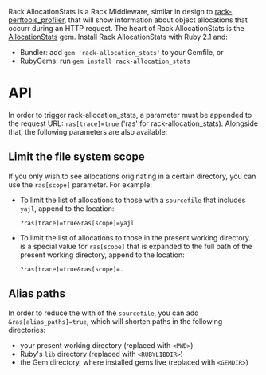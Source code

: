Rack AllocationStats is a Rack Middleware, similar in design to
[rack-perftools_profiler](https://github.com/bhb/rack-perftools_profiler), that
will show information about object allocations that occurr during an HTTP
request. The heart of Rack AllocationStats is the
[AllocationStats](https://github.com/srawlins/allocation_stats) gem. Install
Rack AllocationStats with Ruby 2.1 and:

* Bundler: add `gem 'rack-allocation_stats'` to your Gemfile, or
* RubyGems: run `gem install rack-allocation_stats`

API
===

In order to trigger rack-allocation_stats, a parameter must be appended to the
request URL: `ras[trace]=true` ('ras' for rack-allocation_stats). Alongside
that, the following parameters are also available:

Limit the file system scope
---------------------------

If you only wish to see allocations originating in a certain directory, you can
use the `ras[scope]` parameter. For example:

* To limit the list of allocations to those with a `sourcefile` that includes
  `yajl`, append to the location:
  ```
  ?ras[trace]=true&ras[scope]=yajl
  ```

* To limit the list of allocations to those in the present working directory.
  `.` is a special value for `ras[scope]` that is expanded to the full path of
  the present working directory, append to the location:
  ```
  ?ras[trace]=true&ras[scope]=.
  ```

Alias paths
-----------

In order to reduce the with of the `sourcefile`, you can add
`&ras[alias_paths]=true`, which will shorten paths in the following directories:

* your present working directory (replaced with `<PWD>`)
* Ruby's `lib` directory (replaced with `<RUBYLIBDIR>`)
* the Gem directory, where installed gems live (replaced with `<GEMDIR>`)

